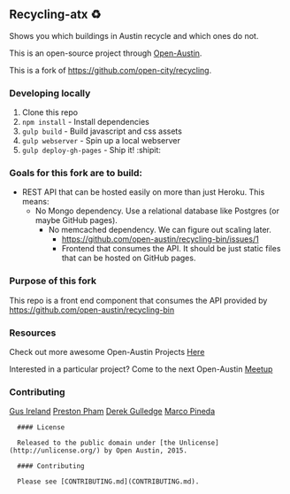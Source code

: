 ## Recycling-atx :recycle:

Shows you which buildings in Austin recycle and which ones do not.

This is an open-source project through [Open-Austin](http://www.open-austin.org/).

This is a fork of https://github.com/open-city/recycling.

### Developing locally

1. Clone this repo
2. `npm install` - Install dependencies
3. `gulp build` - Build javascript and css assets
4. `gulp webserver` - Spin up a local webserver
5. `gulp deploy-gh-pages` - Ship it! :shipit:

### Goals for this fork are to build:

- REST API that can be hosted easily on more than just Heroku. This means:
  - No Mongo dependency. Use a relational database like Postgres (or maybe GitHub pages).
    - No memcached dependency. We can figure out scaling later.
      - https://github.com/open-austin/recycling-bin/issues/1
      - Frontend that consumes the API. It should be just static files that can be hosted on GitHub pages.

### Purpose of this fork
This repo is a front end component that consumes the API provided by https://github.com/open-austin/recycling-bin

### Resources

Check out more awesome Open-Austin Projects [Here](https://github.com/open-austin)

Interested in a particular project? Come to the next Open-Austin [Meetup](http://www.meetup.com/Open-Government-Civic-Technology-Meetup-by-Open-Austin/)

### Contributing
[Gus Ireland]('http://github.com/gusIreland')
[Preston Pham]('http://github.com/prestonp')
[Derek Gulledge]('http://github.com/')
[Marco Pineda]('http://github.com/mapineda')



      #### License

      Released to the public domain under [the Unlicense](http://unlicense.org/) by Open Austin, 2015.

      #### Contributing

      Please see [CONTRIBUTING.md](CONTRIBUTING.md).
